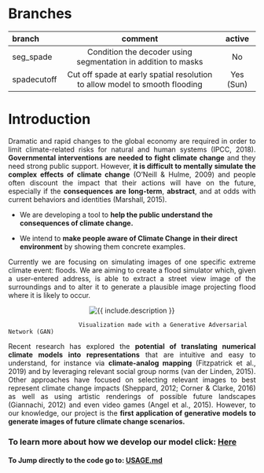 # Branches

|branch|comment|active|
|:-----|:-----:|:-:|
|seg_spade|Condition the decoder using segmentation in addition to masks |No|
|spadecutoff|Cut off spade at early spatial resolution to allow model to smooth flooding| Yes (Sun)|

# Introduction

<p style="text-align:justify;" >
    Dramatic and rapid changes to the global economy are required in order to limit climate-related risks for natural and human systems (IPCC, 2018). <b>Governmental interventions are needed to fight climate change</b> and they need strong public support.  However,  <b>it is difficult to mentally simulate the complex effects of climate change</b> (O’Neill & Hulme, 2009) and people often discount the impact that their actions will have on the future, especially if the <b>consequences are long-term</b>, <b>abstract</b>, and at odds with current behaviors and identities (Marshall, 2015).
</p> 

- We are developing a tool to **help the public understand the consequences of climate change.** 

- We intend to **make people aware of Climate Change** **in their direct environment** by showing them concrete examples. 

<p style="text-align:justify;">Currently we are focusing on simulating images of one specific extreme climate event: floods. We are aiming to create a flood simulator which, given a user-entered address, is able to extract a street view image of the surroundings and to alter it to generate a plausible image projecting flood where it is likely to occur.</p>

<p align="center">
  <img src="https://raw.githubusercontent.com/cc-ai/MUNIT/master/results/flooding2.gif" style="zoom:100%;" alt="{{ include.description }}" class="center"> 
</p>
                
                        Visualization made with a Generative Adversarial Network (GAN)


<p style="text-align:justify;">Recent research has explored the <b>potential of translating numerical climate models into representations</b>  that are intuitive and easy to understand, for instance via <b>climate-analog mapping</b>  (Fitzpatrick et al., 2019) and by leveraging relevant social group norms (van der Linden, 2015). Other approaches have focused on selecting relevant images to best represent climate change impacts (Sheppard, 2012; Corner & Clarke, 2016) as well as using artistic renderings of possible future landscapes (Giannachi, 2012) and even video games (Angel et al., 2015). However, to our knowledge, our project is the <b>first application of generative models to generate images of future climate change scenarios.</b>  </p>

### To learn more about how we develop our model click: [Here](https://cc-ai.github.io/MUNIT/index.html)

#### To Jump directly to the code go to: [USAGE.md](./USAGE.md)

